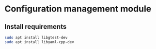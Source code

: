 # Configuration management module

## Install requirements

```bash
sudo apt install libgtest-dev
sudo apt install libyaml-cpp-dev
```
